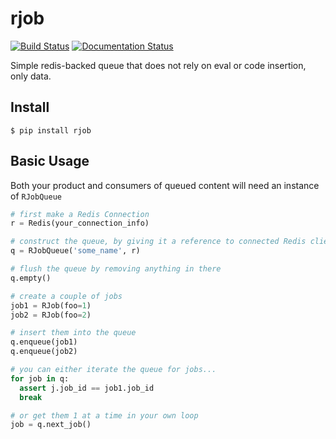 rjob
====

[![Build Status](https://travis-ci.org/treystout/rjob.svg?branch=master)](https://travis-ci.org/treystout/rjob)
[![Documentation Status](https://readthedocs.org/projects/rjob/badge/?version=latest)](https://readthedocs.org/projects/rjob/?badge=latest)


Simple redis-backed queue that does not rely on eval or code insertion, only data.

## Install ##

```shell
$ pip install rjob
```

## Basic Usage ##

Both your product and consumers of queued content will need an instance of
``RJobQueue``

```python
# first make a Redis Connection
r = Redis(your_connection_info)

# construct the queue, by giving it a reference to connected Redis client
q = RJobQueue('some_name', r)

# flush the queue by removing anything in there
q.empty()

# create a couple of jobs
job1 = RJob(foo=1)
job2 = RJob(foo=2)

# insert them into the queue
q.enqueue(job1)
q.enqueue(job2)

# you can either iterate the queue for jobs...
for job in q:
  assert j.job_id == job1.job_id
  break

# or get them 1 at a time in your own loop
job = q.next_job()
```
